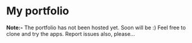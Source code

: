 # My portfolio

**Note:-** The portfolio has not been hosted yet. Soon will be :) 
Feel free to clone and try the apps. Report issues also, please...
